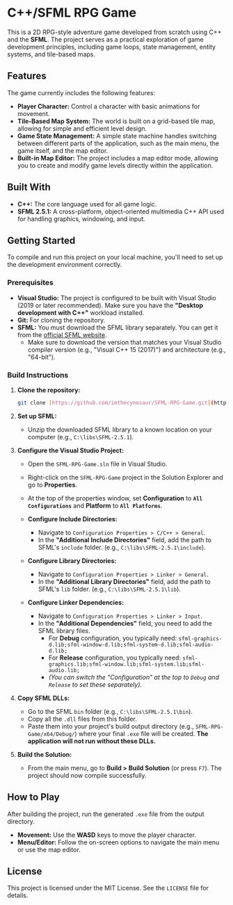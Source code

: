 # C++/SFML RPG Game

This is a 2D RPG-style adventure game developed from scratch using C++ and the **SFML**. The project serves as a practical exploration of game development principles, including game loops, state management, entity systems, and tile-based maps.



## Features

The game currently includes the following features:

* **Player Character:** Control a character with basic animations for movement.
* **Tile-Based Map System:** The world is built on a grid-based tile map, allowing for simple and efficient level design.
* **Game State Management:** A simple state machine handles switching between different parts of the application, such as the main menu, the game itself, and the map editor.
* **Built-in Map Editor:** The project includes a map editor mode, allowing you to create and modify game levels directly within the application.

## Built With

* **C++:** The core language used for all game logic.
* **SFML 2.5.1:** A cross-platform, object-oriented multimedia C++ API used for handling graphics, windowing, and input.

## Getting Started

To compile and run this project on your local machine, you'll need to set up the development environment correctly.

### Prerequisites

* **Visual Studio:** The project is configured to be built with Visual Studio (2019 or later recommended). Make sure you have the **"Desktop development with C++"** workload installed.
* **Git:** For cloning the repository.
* **SFML:** You must download the SFML library separately. You can get it from the [official SFML website](https://www.sfml-dev.org/download.php).
    * Make sure to download the version that matches your Visual Studio compiler version (e.g., "Visual C++ 15 (2017)") and architecture (e.g., "64-bit").

### Build Instructions

1.  **Clone the repository:**
    ```bash
    git clone [https://github.com/imthecynosaur/SFML-RPG-Game.git](https://github.com/imthecynosaur/SFML-RPG-Game.git)
    ```

2.  **Set up SFML:**
    * Unzip the downloaded SFML library to a known location on your computer (e.g., `C:\libs\SFML-2.5.1`).

3.  **Configure the Visual Studio Project:**
    * Open the `SFML-RPG-Game.sln` file in Visual Studio.
    * Right-click on the `SFML-RPG-Game` project in the Solution Explorer and go to **Properties**.
    * At the top of the properties window, set **Configuration** to **`All Configurations`** and **Platform** to **`All Platforms`**.

    * **Configure Include Directories:**
        * Navigate to `Configuration Properties > C/C++ > General`.
        * In the **"Additional Include Directories"** field, add the path to SFML's `include` folder. (e.g., `C:\libs\SFML-2.5.1\include`).

    * **Configure Library Directories:**
        * Navigate to `Configuration Properties > Linker > General`.
        * In the **"Additional Library Directories"** field, add the path to SFML's `lib` folder. (e.g., `C:\libs\SFML-2.5.1\lib`).

    * **Configure Linker Dependencies:**
        * Navigate to `Configuration Properties > Linker > Input`.
        * In the **"Additional Dependencies"** field, you need to add the SFML library files.
            * For **Debug** configuration, you typically need: `sfml-graphics-d.lib;sfml-window-d.lib;sfml-system-d.lib;sfml-audio-d.lib;`
            * For **Release** configuration, you typically need: `sfml-graphics.lib;sfml-window.lib;sfml-system.lib;sfml-audio.lib;`
            * *(You can switch the "Configuration" at the top to `Debug` and `Release` to set these separately).*

4.  **Copy SFML DLLs:**
    * Go to the SFML `bin` folder (e.g., `C:\libs\SFML-2.5.1\bin`).
    * Copy all the `.dll` files from this folder.
    * Paste them into your project's build output directory (e.g., `SFML-RPG-Game/x64/Debug/`) where your final `.exe` file will be created. **The application will not run without these DLLs.**

5.  **Build the Solution:**
    * From the main menu, go to **Build > Build Solution** (or press `F7`). The project should now compile successfully.

## How to Play

After building the project, run the generated `.exe` file from the output directory.
* **Movement:** Use the **WASD** keys to move the player character.
* **Menu/Editor:** Follow the on-screen options to navigate the main menu or use the map editor.

## License

This project is licensed under the MIT License. See the `LICENSE` file for details.
